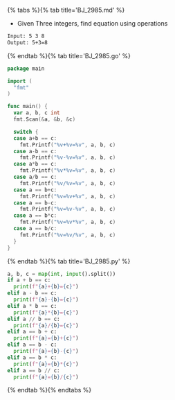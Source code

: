 {% tabs %}{% tab title='BJ_2985.md' %}

* Given Three integers, find equation using operations

```txt
Input: 5 3 8
Output: 5+3=8
```

{% endtab %}{% tab title='BJ_2985.go' %}

```go
package main

import (
  "fmt"
)

func main() {
  var a, b, c int
  fmt.Scan(&a, &b, &c)

  switch {
  case a+b == c:
    fmt.Printf("%v+%v=%v", a, b, c)
  case a-b == c:
    fmt.Printf("%v-%v=%v", a, b, c)
  case a*b == c:
    fmt.Printf("%v*%v=%v", a, b, c)
  case a/b == c:
    fmt.Printf("%v/%v=%v", a, b, c)
  case a == b+c:
    fmt.Printf("%v=%v+%v", a, b, c)
  case a == b-c:
    fmt.Printf("%v=%v-%v", a, b, c)
  case a == b*c:
    fmt.Printf("%v=%v*%v", a, b, c)
  case a == b/c:
    fmt.Printf("%v=%v/%v", a, b, c)
  }
}
```

{% endtab %}{% tab title='BJ_2985.py' %}

```py
a, b, c = map(int, input().split())
if a + b == c:
  print(f"{a}+{b}={c}")
elif a - b == c:
  print(f"{a}-{b}={c}")
elif a * b == c:
  print(f"{a}*{b}={c}")
elif a // b == c:
  print(f"{a}/{b}={c}")
elif a == b + c:
  print(f"{a}={b}+{c}")
elif a == b - c:
  print(f"{a}={b}-{c}")
elif a == b * c:
  print(f"{a}={b}*{c}")
elif a == b // c:
  print(f"{a}={b}/{c}")
```

{% endtab %}{% endtabs %}
